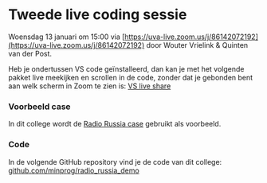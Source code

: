 # Tweede live coding sessie

Woensdag 13 januari om 15:00 via [https://uva-live.zoom.us/j/86142072192](https://uva-live.zoom.us/j/86142072192) door Wouter Vrielink & Quinten van der Post.

Heb je ondertussen VS code geïnstalleerd, dan kan je met het volgende pakket live meekijken en scrollen in de code, zonder dat je gebonden bent aan welk scherm in Zoom te zien is: [VS live share](https://marketplace.visualstudio.com/items?itemName=MS-vsliveshare.vsliveshare-pack)


### Voorbeeld case

In dit college wordt de [Radio Russia case](/cases/radio-russia) gebruikt als voorbeeld.


### Code

In de volgende GitHub repository vind je de code van dit college: [github.com/minprog/radio_russia_demo](https://github.com/minprog/radio_russia_demo/tree/college_2)

